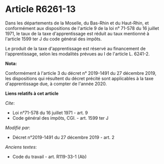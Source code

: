 # Article R6261-13

Dans les départements de la Moselle, du Bas-Rhin et du Haut-Rhin, et conformément aux dispositions de l'article 9 de la loi
n° 71-578 du 16 juillet 1971, le taux de la taxe d'apprentissage est réduit au taux mentionné à l'article 1599 ter J du code
général des impôts.

Le produit de la taxe d'apprentissage est réservé au financement de l'apprentissage, selon les modalités prévues au I de
l'article L. 6241-2.

**Nota:**

Conformément à l'article 3 du décret n° 2019-1491 du 27 décembre 2019, les dispositions qui résultent du décret précité sont
applicables à la taxe d'apprentissage due, à compter de l'année 2020.

**Liens relatifs à cet article**

_Cite_:

  - Loi n°71-578 du 16 juillet 1971 - art. 9
  - Code général des impôts, CGI. - art. 1599 ter J

_Modifié par_:

  - Décret n°2019-1491 du 27 décembre 2019 - art. 2

_Anciens textes_:

  - Code du travail - art. R119-33-1 (Ab)
